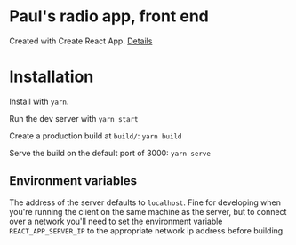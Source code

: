# Paul's radio app, front end

Created with Create React App. [Details](create-react-app-README.md)

# Installation

Install with `yarn`.

Run the dev server with `yarn start`

Create a production build at `build/`: `yarn build`

Serve the build on the default port of 3000: `yarn serve`

## Environment variables

The address of the server defaults to `localhost`. Fine for developing when
you're running the client on the same machine as the server, but to connect over
a network you'll need to set the environment variable `REACT_APP_SERVER_IP` to
the appropriate network ip address before building.
